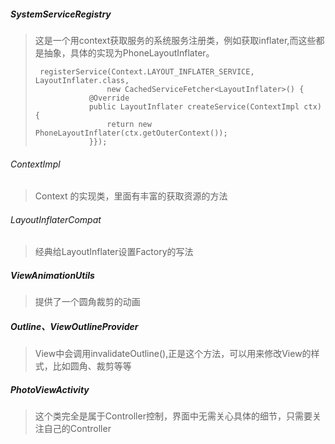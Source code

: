 ##### SystemServiceRegistry

> 这是一个用context获取服务的系统服务注册类，例如获取inflater,而这些都是抽象，具体的实现为PhoneLayoutInflater。
>
> ```
>  registerService(Context.LAYOUT_INFLATER_SERVICE, LayoutInflater.class,
>                 new CachedServiceFetcher<LayoutInflater>() {
>             @Override
>             public LayoutInflater createService(ContextImpl ctx) {
>                 return new PhoneLayoutInflater(ctx.getOuterContext());
>             }});
> ```
>
> 

###### ContextImpl

> Context 的实现类，里面有丰富的获取资源的方法

###### LayoutInflaterCompat

> 经典给LayoutInflater设置Factory的写法

##### ViewAnimationUtils

> 提供了一个圆角裁剪的动画

##### Outline、ViewOutlineProvider

> View中会调用invalidateOutline(),正是这个方法，可以用来修改View的样式，比如圆角、裁剪等等

##### PhotoViewActivity

> 这个类完全是属于Controller控制，界面中无需关心具体的细节，只需要关注自己的Controller
